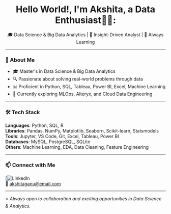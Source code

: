 <h1 align="center">Hello World!, I'm Akshita, a Data Enthusiast👋🏼:</h1>

<p align="center">
  🎓 Data Science & Big Data Analytics | 🧠 Insight-Driven Analyst | 🌱 Always Learning
</p>

---

### 🚀 About Me
- 🎓 Master's in Data Science & Big Data Analytics  
- 🔍 Passionate about solving real-world problems through data  
- 📊 Proficient in Python, SQL, Tableau, Power BI, Excel, Machine Learning  
- 🌱 Currently exploring MLOps, Alteryx, and Cloud Data Engineering  

---

### 🛠️ Tech Stack
**Languages**: Python, SQL, R  
**Libraries**: Pandas, NumPy, Matplotlib, Seaborn, Scikit-learn, Statsmodels  
**Tools**: Jupyter, VS Code, Git, Excel, Tableau, Power BI  
**Databases**: MySQL, PostgreSQL, SQLite  
**Others**: Machine Learning, EDA, Data Cleaning, Feature Engineering

---

### 📫 Connect with Me

[![LinkedIn](https://www.linkedin.com/in/akshitaganu)  
📧 akshitaganu@email.com  

---

⭐ _Always open to collaboration and exciting opportunities in Data Science & Analytics._
